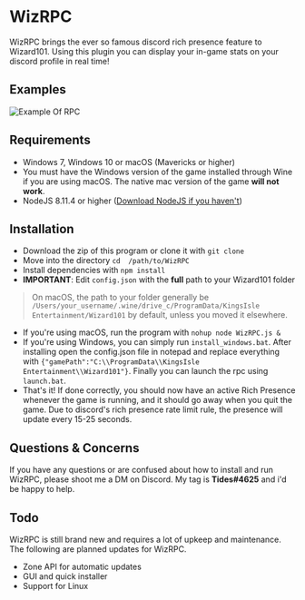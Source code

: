 # WizRPC

WizRPC brings the ever so famous discord rich presence feature to Wizard101. Using this plugin you can display your in-game stats on your discord profile in real time! 

## Examples
![Example Of RPC](https://cdn.discordapp.com/attachments/382377954908569600/482436718197342209/rpc.png)

## Requirements

  - Windows 7, Windows 10 or macOS (Mavericks or higher)
  - You must have the Windows version of the game installed through Wine if you are using macOS. The native mac version of the game __will not work__.
  - NodeJS 8.11.4 or higher ([Download NodeJS if you haven't](!https://nodejs.org/en/download/))
 

## Installation 
  - Download the zip of this program or clone it with `git clone`
  - Move into the directory `cd  /path/to/WizRPC`
  - Install dependencies with `npm install`
  - __IMPORTANT__: Edit `config.json` with the **full** path to your Wizard101 folder
  > On macOS, the path to your folder generally be `/Users/your_username/.wine/drive_c/ProgramData/KingsIsle Entertainment/Wizard101` by default, unless you moved it elsewhere.
  - If you're using macOS, run the program with `nohup node WizRPC.js &`
  - If you're using Windows, you can simply run `install_windows.bat`. After installing open the config.json file in notepad and replace everything with `{"gamePath":"C:\\ProgramData\\KingsIsle Entertainment\\Wizard101"}`. Finally you can launch the rpc using `launch.bat`.
  - That's it! If done correctly, you should now have an active Rich Presence whenever the game is running, and it should go away when you quit the game. Due to discord's rich presence rate limit rule, the presence will update every 15-25 seconds. 

## Questions & Concerns
If you have any questions or are confused about how to install and run WizRPC, please shoot me a DM on Discord. My tag is __Tides#4625__ and i'd be happy to help. 

## Todo 
WizRPC is still brand new and requires a lot of upkeep and maintenance. The following are planned updates for WizRPC.
  - Zone API for automatic updates
  - GUI and quick installer 
  - Support for Linux
